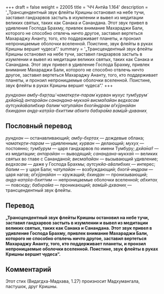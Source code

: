 +++
draft = false
weight = 22005
title = 'ЧЧ Антйа 1.164'
description = '„Трансцендентный звук флейты Кришны остановил на небе тучи, заставил гандхарвов застыть в изумлении и вывел из медитации великих святых, таких как Санака и Санандана. Этот звук привел в удивление Господа Брахму, привлек внимание Махараджи Бали, которого не способно отвлечь ничто другое, заставил вертеться Махараджу Ананту, того, кто поддерживает планеты, и пронзил непроницаемые оболочки вселенной. Поистине, звук флейты в руках Кришны вершит чудеса“.'
summary = '„Трансцендентный звук флейты Кришны остановил на небе тучи, заставил гандхарвов застыть в изумлении и вывел из медитации великих святых, таких как Санака и Санандана. Этот звук привел в удивление Господа Брахму, привлек внимание Махараджи Бали, которого не способно отвлечь ничто другое, заставил вертеться Махараджу Ананту, того, кто поддерживает планеты, и пронзил непроницаемые оболочки вселенной. Поистине, звук флейты в руках Кришны вершит чудеса“.'
+++

_рундханн амбу-бхр̣таш́ чаматкр̣ти-парам̇ курван мухус тумбурум̇  
дхйа̄на̄д антарайан санандана-мукха̄н висма̄пайан ведхасам  
аутсукйа̄валибхир балим̇ чат̣улайан бхогӣндрам а̄гхӯрн̣айан  
бхинданн ан̣д̣а-кат̣а̄ха-бхиттим абхито бабхра̄ма вам̇ш́ӣ-дхваних̣_

## Пословный перевод

_рундхан_ — останавливающий; _амбу_\-_бхр̣тах̣_ — дождевые облака; _чаматкр̣ти_\-_парам_ — удивленным; _курван_ — делающий; _мухух̣_ — постоянно; _тумбурум_ — царя гандхарвов по имени Тумбуру; _дхйа̄на̄т_ — из медитации; _антарайан_ — выводящий; _санандана_\-_мукха̄н_ — великих святых во главе с Сананданой; _висма̄пайан_ — вызывающий удивление; _ведхасам_ — даже у Господа Брахмы; _аутсукйа_\-_а̄валибхих̣_ — интерес; _балим_ — у царя Бали; _чат̣улайан_ — возбуждающий; _бхогӣ_\-_индрам_ — царя нагов; _а̄гхӯрн̣айан_ — кружащий; _бхиндан_ — пронизывающий; _ан̣д̣а_\-_кат̣а̄ха_\-_бхиттим_ — непроницаемые оболочки вселенной; _абхитах̣_ — повсюду; _бабхра̄ма_ — проникающий; _вам̇ш́ӣ_\-_дхваних̣_ — трансцендентный звук флейты.

## Перевод

**„Трансцендентный звук флейты Кришны остановил на небе тучи, заставил гандхарвов застыть в изумлении и вывел из медитации великих святых, таких как Санака и Санандана. Этот звук привел в удивление Господа Брахму, привлек внимание Махараджи Бали, которого не способно отвлечь ничто другое, заставил вертеться Махараджу Ананту, того, кто поддерживает планеты, и пронзил непроницаемые оболочки вселенной. Поистине, звук флейты в руках Кришны вершит чудеса“.**

## Комментарий

Этот стих (Видагдха-Мадхава, 1.27) произносит Мадхумангала, пастушок, друг Кришны.
